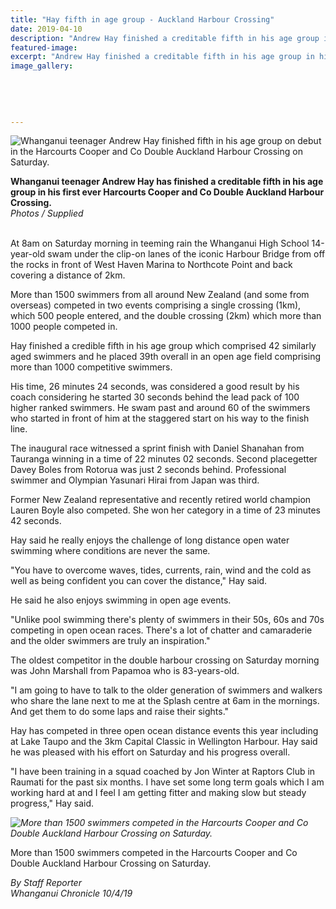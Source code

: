 ```yaml
---
title: "Hay fifth in age group - Auckland Harbour Crossing"
date: 2019-04-10
description: "Andrew Hay finished a creditable fifth in his age group in his first ever 2km Double Auckland Harbour Crossing..."
featured-image: 
excerpt: "Andrew Hay finished a creditable fifth in his age group in his first ever 2km Double Auckland Harbour Crossing."
image_gallery:
	
	
	
	
	
---
```


<p><img src="https://www.nzherald.co.nz/resizer/IXZj-19EIQ6N8ZgLt9zQqAHaY40=/620x827/smart/filters:quality(70)/arc-anglerfish-syd-prod-nzme.s3.amazonaws.com/public/SNOJ57JYOFBFRJPWOWOYADZR6E.jpg" alt="Whanganui teenager Andrew Hay finished fifth in his age group on debut in the Harcourts Cooper and Co Double Auckland Harbour Crossing on Saturday." /></p>
<p><strong>Whanganui teenager Andrew Hay has finished a creditable fifth in his age group in his first ever Harcourts Cooper and Co Double Auckland Harbour Crossing.</strong><br /><em>Photos / Supplied</em></p>
<p class="element element-paragraph"><br />At 8am on Saturday morning in teeming rain the Whanganui High School 14-year-old swam under the clip-on lanes of the iconic Harbour Bridge from off the rocks in front of West Haven Marina to Northcote Point and back covering a distance of 2km.</p>
<p class="element element-paragraph">More than 1500 swimmers from all around New Zealand (and some from overseas) competed in two events comprising a single crossing (1km), which 500 people entered, and the double crossing (2km) which more than 1000 people competed in.</p>
<p>Hay finished a credible fifth in his age group which comprised 42 similarly aged swimmers and he placed 39th overall in an open age field comprising more than 1000 competitive swimmers.</p>
<p class="element element-paragraph">His time, 26 minutes 24 seconds, was considered a good result by his coach considering he started 30 seconds behind the lead pack of 100 higher ranked swimmers. He swam past and around 60 of the swimmers who started in front of him at the staggered start on his way to the finish line.</p>
<p class="element element-paragraph">The inaugural race witnessed a sprint finish with Daniel Shanahan from Tauranga winning in a time of 22 minutes 02 seconds. Second placegetter Davey Boles from Rotorua was just 2 seconds behind. Professional swimmer and Olympian Yasunari Hirai from Japan was third.</p>
<p class="element element-paragraph">Former New Zealand representative and recently retired world champion Lauren Boyle also competed. She won her category in a time of 23 minutes 42 seconds.</p>
<p class="element element-paragraph">Hay said he really enjoys the challenge of long distance open water swimming where conditions are never the same.</p>
<p class="element element-paragraph">"You have to overcome waves, tides, currents, rain, wind and the cold as well as being confident you can cover the distance," Hay said.</p>
<p class="element element-paragraph">He said he also enjoys swimming in open age events.</p>
<p class="element element-paragraph">"Unlike pool swimming there's plenty of swimmers in their 50s, 60s and 70s competing in open ocean races. There's a lot of chatter and camaraderie and the older swimmers are truly an inspiration."</p>
<p class="element element-paragraph">The oldest competitor in the double harbour crossing on Saturday morning was John Marshall from Papamoa who is 83-years-old.</p>
<p class="element element-paragraph">"I am going to have to talk to the older generation of swimmers and walkers who share the lane next to me at the Splash centre at 6am in the mornings. And get them to do some laps and raise their sights."</p>
<p class="element element-paragraph">Hay has competed in three open ocean distance events this year including at Lake Taupo and the 3km Capital Classic in Wellington Harbour. Hay said he was pleased with his effort on Saturday and his progress overall.</p>
<p class="element element-paragraph">"I have been training in a squad coached by Jon Winter at Raptors Club in Raumati for the past six months. I have set some long term goals which I am working hard at and I feel I am getting fitter and making slow but steady progress," Hay said.</p>
<p><em><img src="https://www.nzherald.co.nz/resizer/6cB9xs3px02i4AEfgexOBnz_zjo=/620x349/smart/filters:quality(70)/arc-anglerfish-syd-prod-nzme.s3.amazonaws.com/public/CSS3VCCMLVCTRAZSNU262TW5UI.jpg" alt="More than 1500 swimmers competed in the Harcourts Cooper and Co Double Auckland Harbour Crossing on Saturday." /></em></p>
<p>More than 1500 swimmers competed in the Harcourts Cooper and Co Double Auckland Harbour Crossing on Saturday.</p>
<p><em>By Staff Reporter</em><br /><em>Whanganui Chronicle 10/4/19</em>&nbsp;</p>

